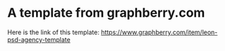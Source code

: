 
# A template from graphberry.com

Here is the link of this template: https://www.graphberry.com/item/leon-psd-agency-template

